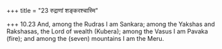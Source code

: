 +++
title = "23 रुद्राणां शङ्करश्चास्मि"

+++
10.23 And, among the Rudras I am Sankara; among the Yakshas and
Rakshasas, the Lord of wealth (Kubera); among the Vasus I am Pavaka
(fire); and among the (seven) mountains I am the Meru.
